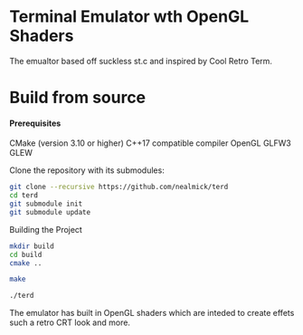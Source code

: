 # Terminal Emulator wth OpenGL Shaders
The emualtor based off suckless st.c and inspired by Cool Retro Term.  


# Build from source
#### Prerequisites
CMake (version 3.10 or higher)
C++17 compatible compiler
OpenGL
GLFW3
GLEW

Clone the repository with its submodules:
```sh
git clone --recursive https://github.com/nealmick/terd
cd terd
git submodule init
git submodule update

```

Building the Project
```sh
mkdir build
cd build
cmake ..

make

./terd
```

The emulator has built in OpenGL shaders which are inteded to create effets such a retro CRT look and more.


